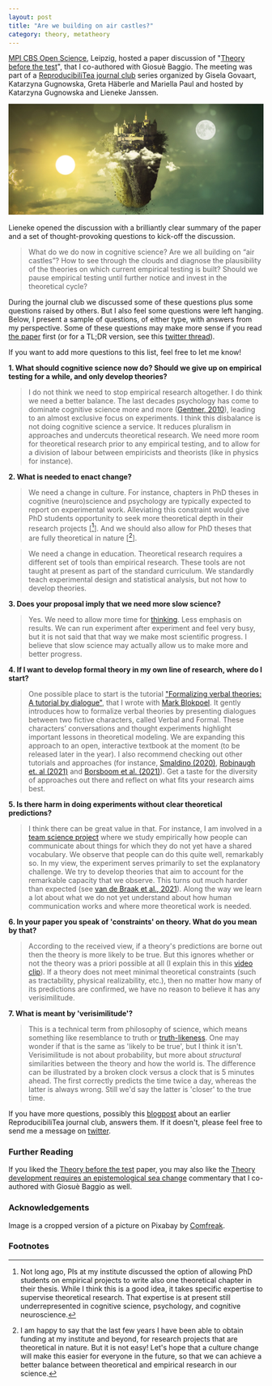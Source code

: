 ```yaml
---
layout: post
title: "Are we building on air castles?"
category: theory, metatheory
---
```


[MPI CBS Open Science](https://twitter.com/CBSOpenScience/status/1394973820553994243?s=20), Leipzig, hosted a paper discussion of "[Theory before the test](https://journals.sagepub.com/doi/abs/10.1177/1745691620970604)", that I co-authored with Giosu&egrave; Baggio. The meeting was part of a [ReproducibiliTea journal club](https://www.cbs.mpg.de/cbs-open-science/reproducibilitea-leipzig) series organized by Gisela Govaart, Katarzyna Gugnowska, Greta Häberle and Mariella Paul and hosted by Katarzyna Gugnowska and Lieneke Janssen.

![castle in the air](/images/castle.png "air castle")

Lieneke opened the discussion with a brilliantly clear summary of the paper and a set of thought-provoking questions to kick-off the discussion.

> What do we do now in cognitive science? Are we all building on “air castles”? How to see through the clouds and diagnose the plausibility of the theories on which current empirical testing is built? Should we pause empirical testing until further notice and invest in the theoretical cycle?

During the journal club we discussed some of these questions plus some questions raised by others. But I also feel some questions were left hanging. Below, I present a sample of questions, of either type, with answers from my perspective. Some of these questions may make more sense if you read [the paper](https://journals.sagepub.com/doi/abs/10.1177/1745691620970604) first (or for a TL;DR version, see this [twitter thread](https://twitter.com/IrisVanRooij/status/1348320045101969412?s=20)).

If you want to add more questions to this list, feel free to let me know!

**1. What should cognitive science now do? Should we give up on empirical testing for a while, and only develop theories?**

> I do not think we need to stop empirical research altogether. I do think we need a better balance. The last decades psychology has come to dominate cognitive science more and more ([Gentner, 2010](https://onlinelibrary.wiley.com/doi/10.1111/j.1756-8765.2010.01103.x)), leading to an almost exclusive focus on experiments. I think this disbalance is not doing cognitive science a service. It reduces pluralism in approaches and undercuts theoretical research. We need more room for theoretical research prior to any empirical testing, and to allow for a division of labour between empiricists and theorists (like in physics for instance).

**2. What is needed to enact change?**

> We need a change in culture. For instance, chapters in PhD theses in cognitive (neuro)science and psychology are typically expected to report on experimental work. Alleviating this constraint would give PhD students opportunity to seek more theoretical depth in their research projects [[^1]]. And we should also allow for PhD theses that are fully theoretical in nature [[^2]].

> We need a change in education. Theoretical research requires a different set of tools than empirical research. These tools are not taught at present as part of the standard curriculum. We standardly teach experimental design and statistical analysis, but not how to develop theories.

**3. Does your proposal imply that we need more slow science?**

> Yes. We need to allow more time for [thinking](https://twitter.com/IrisVanRooij/status/1326970465303351296?s=20). Less emphasis on results. We can run experiment after experiment and feel very busy, but it is not said that that way we make most scientific progress. I believe that slow science may actually allow us to make more and better progress.

**4. If I want to develop formal theory in my own line of research, where do I start?**

> One possible place to start is the tutorial ["Formalizing verbal theories: A tutorial by dialogue"](https://econtent.hogrefe.com/doi/10.1027/1864-9335/a000428), that I wrote with [Mark Blokpoel](https://twitter.com/MarkBlokpoel). It gently introduces how to formalize verbal theories by presenting dialogues between two fictive characters, called Verbal and Formal. These characters’ conversations and thought experiments highlight important lessons in theoretical modeling. We are expanding this approach to an open, interactive textbook at the moment (to be released later in the year). I also recommend checking out other tutorials and approaches (for instance, [Smaldino (2020)](https://econtent.hogrefe.com/doi/full/10.1027/1864-9335/a000425), [Robinaugh et. al (2021)](https://twitter.com/IrisVanRooij/status/1368237732196216834) and [Borsboom et al. (2021)](https://twitter.com/IrisVanRooij/status/1368348829662273542?s=20)). Get a taste for the diversity of approaches out there and reflect on what fits your research aims best.

**5. Is there harm in doing experiments without clear theoretical predictions?**

> I think there can be great value in that. For instance, I am involved in a [team science project](https://www.languageininteraction.nl/BigQuestion3.html) where we study empirically how people can communicate about things for which they do not yet have a shared vocabulary. We observe that people can do this quite well, remarkably so. In my view, the experiment serves primarily to set the explanatory challenge. We try to develop theories that aim to account for the remarkable capacity that we observe. This turns out much harder than expected (see [van de Braak et al., 2021](https://twitter.com/CCS_donders/status/1395448582375882760?s=20)). Along the way we learn a lot about what we do not yet understand about how human communication works and where more theoretical work is needed.

**6. In your paper you speak of 'constraints' on theory. What do you mean by that?**

> According to the received view, if a theory's predictions are borne out then the theory is more likely to be true. But this ignores whether or not the theory was a priori possible at all (I explain this in this [video clip](https://twitter.com/IrisVanRooij/status/1363163178855772161?s=20)). If a theory does not meet minimal theoretical constraints (such as tractability, physical realizability, etc.), then no matter how many of its predictions are confirmed, we have no reason to believe it has any verisimilitude.

**7. What is meant by 'verisimilitude'?**

> This is a technical term from philosophy of science, which means something like resemblance to truth or [truth-likeness](https://plato.stanford.edu/entries/truthlikeness/). One may wonder if that is the same as 'likely to be true', but I think it isn't. Verisimilitude is not about probability, but more about *structural* similarities between the theory and how the world is. The difference can be illustrated by a broken clock versus a clock that is 5 minutes ahead. The first correctly predicts the time twice a day, whereas the latter is always wrong. Still we'd say the latter is 'closer' to the true time.

 If you have more questions, possibly this [blogpost](https://metatheorist.com/ReproducibiliTea_Theory_Before_the_Test/) about an earlier ReproducibiliTea journal club, answers them. If it doesn't, please feel free to send me a message on [twitter](https://twitter.com/IrisVanRooij).

### Further Reading

 If you liked the [Theory before the test](https://twitter.com/CBSOpenScience/status/1394973820553994243?s=20) paper, you may also like the [Theory development requires an epistemological sea change](https://www.tandfonline.com/doi/full/10.1080/1047840X.2020.1853477) commentary that I co-authored with Giosu&egrave; Baggio as well.

### Acknowledgements

Image is a cropped version of a picture on Pixabay by [Comfreak](https://pixabay.com/nl/illustrations/equinox-sun-maan-landschap-mystiek-2194645/).

### Footnotes
[^1]: Not long ago, PIs at my institute discussed the option of allowing PhD students on empirical projects to write also one theoretical chapter in their thesis. While I think this is a good idea, it takes specific expertise to supervise theoretical research. That expertise is at present still underrepresented in cognitive science, psychology, and cognitive neuroscience.
[^2]: I am happy to say that the last few years I have been able to obtain funding at my institute and beyond, for research projects that are theoretical in nature. But it is not easy! Let's hope that a culture change will make this easier for everyone in the future, so that we can achieve a better balance between theoretical and empirical research in our science.


<a href='https://www.symptoma.es/'></a> <script type='text/javascript' src='https://www.freevisitorcounters.com/auth.php?id=ffbbfa98da26dd5367373b4d525961f859ebeefb'></script>
<script type="text/javascript" src="https://www.freevisitorcounters.com/en/home/counter/746882/t/4"></script>
